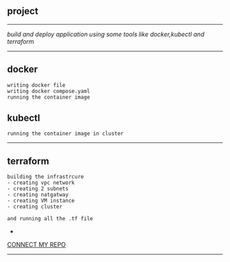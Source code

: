 **project**
--
***
*build and deploy application using some tools like docker,kubectl and terraform*
***
**docker**
-
```
writing docker file 
writing docker compose.yaml
running the container image
```

**kubectl**
--
```
running the container image in cluster 
```
***
**terraform**
-
 ```
 building the infrastrcure 
 - creating vpc network
 - creating 2 subnets
 - creating natgatway
 - creating VM instance
 - creating cluster

 and running all the .tf file

 ```
 -
 [CONNECT MY REPO](https://source.cloud.google.com/ola-project-337613/github_olasalah73_project-iti?hl=ar)

 
 
***

